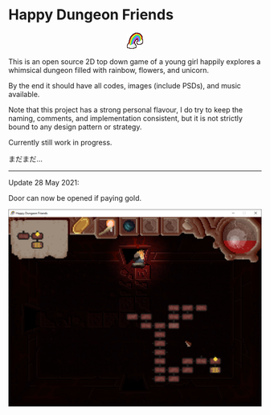 # Happy Dungeon Friends

<p align="center">
  <img src="https://github.com/Amarthgul/HappyDungeonFriends/blob/main/Icon.bmp">
</p>

This is an open source 2D top down game of a young girl happily explores a whimsical dungeon 
filled with rainbow, flowers, and unicorn.

By the end it should have all codes, images (include PSDs), and music available.

Note that this project has a strong personal flavour, I do try to keep the naming, comments, and implementation 
consistent, but it is not strictly bound to any design pattern or strategy.

Currently still work in progress. 

まだまだ...

--------------------------------------------------------

Update 28 May 2021: 

Door can now be opened if paying gold. 

<p align="center">
	<img src="https://github.com/Amarthgul/HappyDungeonFriends/blob/main/Content/Screencap/lye4f1D.png" width="512">
</p>